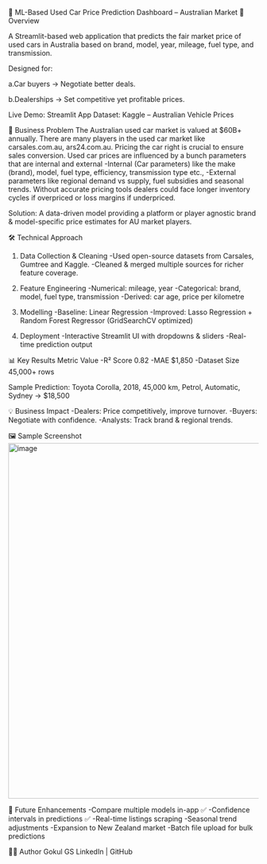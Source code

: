 🚗 ML-Based Used Car Price Prediction Dashboard – Australian Market
📌 Overview

A Streamlit-based web application that predicts the fair market price of used cars in Australia based on brand, model, year, mileage, fuel type, and transmission.

Designed for:

a.Car buyers → Negotiate better deals.

b.Dealerships → Set competitive yet profitable prices.

Live Demo: Streamlit App
Dataset: Kaggle – Australian Vehicle Prices

🎯 Business Problem
The Australian used car market is valued at $60B+ annually. There are many players in the used car market like carsales.com.au, ars24.com.au. 
Pricing the car right is crucial to ensure sales conversion. Used car prices are influenced by a bunch parameters that are internal and external
-Internal (Car parameters) like the make (brand), model, fuel type, efficiency, transmission type etc., 
-External parameters like regional demand vs supply, fuel subsidies and seasonal trends.
Without accurate pricing tools dealers could face longer inventory cycles if overpriced or loss margins if underpriced.

Solution: A data-driven model providing a platform or player agnostic brand & model-specific price estimates for AU market players.

🛠 Technical Approach
1. Data Collection & Cleaning
-Used open-source datasets from Carsales, Gumtree and Kaggle.
-Cleaned & merged multiple sources for richer feature coverage.

2. Feature Engineering
-Numerical: mileage, year
-Categorical: brand, model, fuel type, transmission
-Derived: car age, price per kilometre

3. Modelling
-Baseline: Linear Regression
-Improved: Lasso Regression + Random Forest Regressor (GridSearchCV optimized)

4. Deployment
-Interactive Streamlit UI with dropdowns & sliders
-Real-time prediction output

📊 Key Results
Metric	Value
-R² Score	0.82
-MAE	$1,850
-Dataset Size	45,000+ rows

Sample Prediction:
Toyota Corolla, 2018, 45,000 km, Petrol, Automatic, Sydney → $18,500

💡 Business Impact
-Dealers: Price competitively, improve turnover.
-Buyers: Negotiate with confidence.
-Analysts: Track brand & regional trends.

🖼 Sample Screenshot
<img width="522" height="715" alt="image" src="https://github.com/user-attachments/assets/d80de2ab-d77d-44f5-ad71-2fd5d9474767" />

🚀 Future Enhancements
-Compare multiple models in-app ✅
-Confidence intervals in predictions ✅
-Real-time listings scraping
-Seasonal trend adjustments
-Expansion to New Zealand market
-Batch file upload for bulk predictions

👨‍💻 Author
Gokul GS
LinkedIn | GitHub

